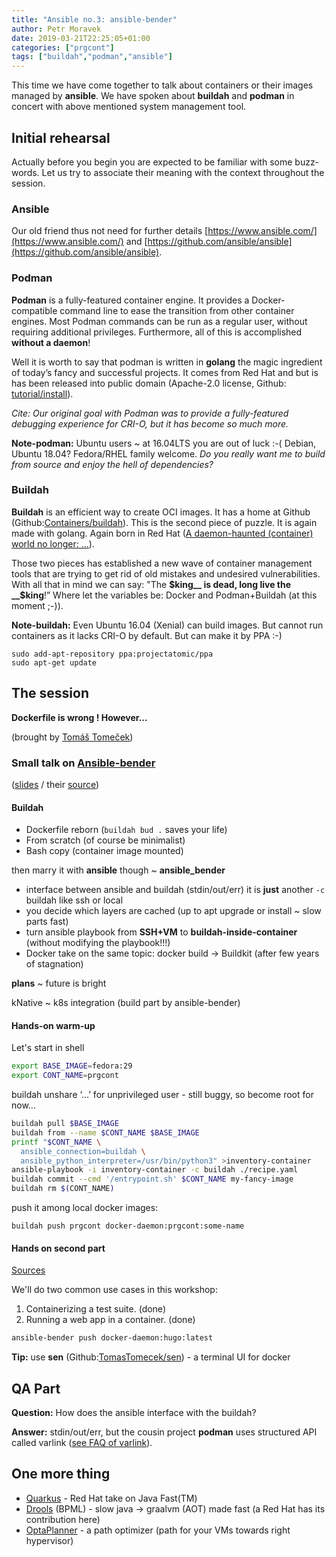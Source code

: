 ```yaml
---
title: "Ansible no.3: ansible-bender"
author: Petr Moravek
date: 2019-03-21T22:25:05+01:00
categories: ["prgcont"]
tags: ["buildah","podman","ansible"]
---
```


This time we have come together to talk about containers or their images managed by __ansible__.
We have spoken about __buildah__ and __podman__ in concert with above mentioned system management tool.

<!--more-->

## Initial rehearsal

Actually before you begin you are expected to be familiar with some buzz-words. Let us try to associate their meaning with the context throughout the session.

### Ansible

Our old friend thus not need for further details [https://www.ansible.com/](https://www.ansible.com/) and [https://github.com/ansible/ansible](https://github.com/ansible/ansible).

### Podman 

__Podman__ is a fully-featured container engine. It provides a Docker-compatible command line to ease the transition from other container engines. Most Podman commands can be run as a regular user, without requiring additional privileges. Furthermore, all of this is accomplished __without a daemon__!

Well it is worth to say that podman is written in __golang__ the magic ingredient of today’s fancy and successful projects. It comes from Red Hat and but is has been released into public domain (Apache-2.0 license, Github: [tutorial/install](https://github.com/containers/libpod/blob/master/docs/tutorials/podman_tutorial.md)). 

_Cite: Our original goal with Podman was to provide a fully-featured debugging experience for CRI-O, but it has become so much more._

__Note-podman:__ Ubuntu users ~ at 16.04LTS you are out of luck :-( Debian, Ubuntu 18.04? Fedora/RHEL family welcome. _Do you really want me to build from source and enjoy the hell of dependencies?_

### Buildah

__Buildah__ is an efficient way to create OCI images. It has a home at Github (Github:[Containers/buildah](https://github.com/containers/buildah)). This is the second piece of puzzle. It is again made with golang. Again born in Red Hat ([A daemon-haunted (container) world no longer: ...](https://www.redhat.com/en/blog/daemon-haunted-container-world-no-longer-introducing-buildah-10)).

Those two pieces has established a new wave of container management tools that are trying to get rid of old mistakes and undesired vulnerabilities. With all that in mind we can say: "The __$king__ is dead, long live the __$king__!” Where let the variables be: Docker and Podman+Buildah (at this moment ;-)).

__Note-buildah:__ Even Ubuntu 16.04 (Xenial) can build images. But cannot run containers as it lacks CRI-O by default. But can make it by PPA :-)

```
sudo add-apt-repository ppa:projectatomic/ppa
sudo apt-get update
```

## The session

__Dockerfile is wrong ! However...__

(brought by [Tomáš Tomeček](https://github.com/TomasTomecek))

### Small talk on [Ansible-bender](https://github.com/ansible-community/ansible-bender)

([slides](https://tomastomecek.github.io/speaks/2019-prgcont-ansible-bender/) / their [source](https://github.com/TomasTomecek/speaks/tree/master/2019-prgcont-ansible-bender))

#### Buildah

* Dockerfile reborn (```buildah bud .``` saves your life)
* From scratch (of course be minimalist)
* Bash copy (container image mounted)

then marry it with __ansible__ though ~ __ansible_bender__

* interface between ansible and buildah (stdin/out/err)
it is __just__ another ```-c``` buildah like ssh or local
* you decide which layers are cached (up to apt upgrade or install ~ slow parts fast)
* turn ansible playbook from __SSH+VM__ to __buildah-inside-container__
(without modifying the playbook!!!)
* Docker take on the same topic: docker build -> Buildkit (after few years of stagnation)

__plans__ ~ future is bright

kNative ~ k8s integration (build part by ansible-bender)

#### Hands-on warm-up

Let's start in shell

```bash
export BASE_IMAGE=fedora:29
export CONT_NAME=prgcont
```

buildah unshare ‘...’ for unprivileged user - still buggy, so become root for now...

```bash
buildah pull $BASE_IMAGE
buildah from --name $CONT_NAME $BASE_IMAGE
printf "$CONT_NAME \
  ansible_connection=buildah \
  ansible_python_interpreter=/usr/bin/python3" >inventory-container
ansible-playbook -i inventory-container -c buildah ./recipe.yaml
buildah commit --cmd '/entrypoint.sh' $CONT_NAME my-fancy-image
buildah rm $(CONT_NAME)
```

push it among local docker images:

```
buildah push prgcont docker-daemon:prgcont:some-name
```

#### Hands on second part

[Sources](https://github.com/prgcont/workshop-ansible-containers)


We'll do two common use cases in this workshop:

1. Containerizing a test suite. (done)
2. Running a web app in a container. (done)

```bash 
ansible-bender push docker-daemon:hugo:latest
```

__Tip:__ use __sen__ (Github:[TomasTomecek/sen](https://github.com/TomasTomecek/sen)) - a terminal UI for docker

## QA Part

__Question:__ How does the ansible interface with the buildah?

__Answer:__ stdin/out/err, but the cousin project __podman__ uses structured API  called varlink ([see FAQ of varlink](https://varlink.org/FAQ)).

## One more thing

* [Quarkus](https://quarkus.io/) - Red Hat take on Java Fast(TM)
* [Drools](https://www.drools.org/) (BPML) - slow java -> graalvm (AOT) made fast (a Red Hat has its contribution here)
* [OptaPlanner](https://www.optaplanner.org/) - a path optimizer (path for your VMs towards right hypervisor)


